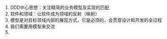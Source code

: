 1. DDD中心思想：关注精简的业务模型及实现的匹配
2. 软件和领域：让软件成为领域的反射（映射）
3. 模型是对目标领域内部的展现方式，它是必须的，会贯穿设计和开发的全过程
4. 我们需要用模型来交流
5. 
